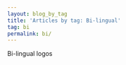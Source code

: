 ```yaml
---
layout: blog_by_tag
title: 'Articles by tag: Bi-lingual'
tag: bi
permalink: bi/
---
```


Bi-lingual logos
